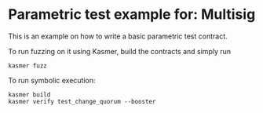 # Parametric test example for: Multisig

This is an example on how to write a basic parametric test contract.

To run fuzzing on it using Kasmer, build the contracts and simply run

```
kasmer fuzz
```


To run symbolic execution:

```
kasmer build
kasmer verify test_change_quorum --booster
```
